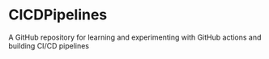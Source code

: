 # CICDPipelines
A GitHub repository for learning and experimenting with GitHub actions and building CI/CD pipelines
